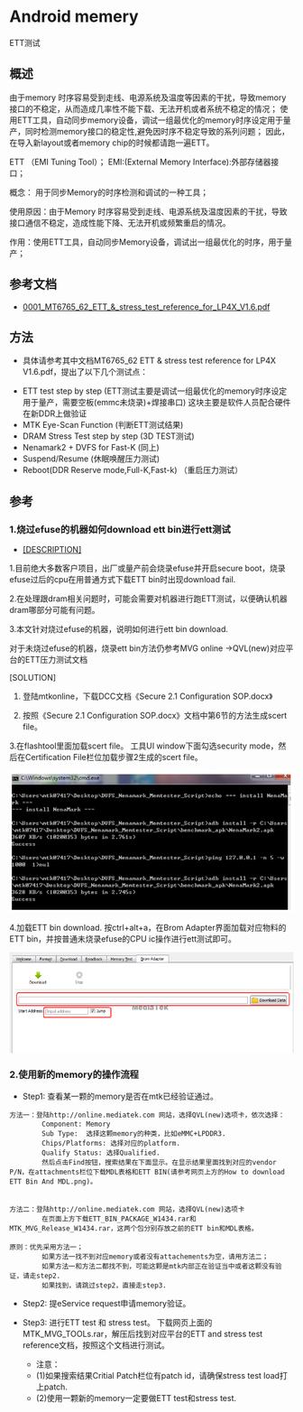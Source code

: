 # Android memery
ETT测试

## 概述

由于memory 时序容易受到走线、电源系统及温度等因素的干扰，导致memory接口的不稳定，从而造成几率性不能下载、无法开机或者系统不稳定的情况；
使用ETT工具，自动同步memory设备，调试一组最优化的memory时序设定用于量产，同时检测memory接口的稳定性,避免因时序不稳定导致的系列问题；
因此，在导入新layout或者memory chip的时候都请跑一遍ETT。

ETT （EMI Tuning Tool）；
EMI:(External Memory Interface):外部存储器接口；
 

概念：
用于同步Memory的时序检测和调试的一种工具；
 

使用原因：由于Memory 时序容易受到走线、电源系统及温度因素的干扰，导致接口通信不稳定，造成性能下降、无法开机或频繁重启的情况。
 

作用：使用ETT工具，自动同步Memory设备，调试出一组最优化的时序，用于量产；


## 参考文档

* [0001_MT6765_62_ETT_&_stress_test_reference_for_LP4X_V1.6.pdf](refer/0001_MT6765_62_ETT_&_stress_test_reference_for_LP4X_V1.6.pdf)

## 方法

* 具体请参考其中文档MT6765_62 ETT & stress test reference for LP4X V1.6.pdf，提出了以下几个测试点：

- ETT test step by step (ETT测试主要是调试一组最优化的memory时序设定用于量产，需要空板(emmc未烧录)+焊接串口) 这块主要是软件人员配合硬件在新DDR上做验证
- MTK Eye-Scan Function (判断ETT测试结果)
- DRAM Stress Test step by step  (3D TEST测试) 
- Nenamark2 + DVFS for Fast-K (同上)
- Suspend/Resume (休眠唤醒压力测试)
- Reboot(DDR Reserve mode,Full-K,Fast-k)   （重启压力测试）

## 参考

### 1.烧过efuse的机器如何download ett bin进行ett测试

* [[DESCRIPTION]]([DESCRIPTION])
 
1.目前绝大多数客户项目，出厂或量产前会烧录efuse并开启secure boot，烧录efuse过后的cpu在用普通方式下载ETT bin时出现download fail.
 
2.在处理跟dram相关问题时，可能会需要对机器进行跑ETT测试，以便确认机器dram哪部分可能有问题。
 
3.本文针对烧过efuse的机器，说明如何进行ett bin download. 
 
  对于未烧过efuse的机器，烧录ett bin方法仍参考MVG online ->QVL(new)对应平台的ETT压力测试文档
 
[SOLUTION]
 
1. 登陆mtkonline，下载DCC文档《Secure 2.1 Configuration SOP.docx》
 
2. 按照《Secure 2.1 Configuration SOP.docx》文档中第6节的方法生成scert file。
 
3.在flashtool里面加载scert file。
  工具UI window下面勾选security mode，然后在Certification File栏位加载步骤2生成的scert file。

![0001_1.png](images/0001_1.png)


4.加载ETT bin download.
        按ctrl+alt+a，在Brom Adapter界面加载对应物料的ETT bin，并按普通未烧录efuse的CPU ic操作进行ett测试即可。

![0001_2.png](images/0001_2.png)

### 2.使用新的memory的操作流程

* Step1: 查看某一颗的memory是否在mtk已经验证通过。

```
方法一：登陆http://online.mediatek.com 网站，选择QVL(new)选项卡，依次选择：
        Component: Memory
        Sub Type:  选择这颗memory的种类，比如eMMC+LPDDR3.
        Chips/Platforms: 选择对应的platform.
        Qualify Status: 选择Qualified.
        然后点击Find按钮，搜索结果在下面显示。在显示结果里面找到对应的vendor P/N，在attachments栏位下载MDL表格和ETT BIN(请参考网页上方的How to download ETT Bin And MDL.png)。


方法二：登陆http://online.mediatek.com 网站，选择QVL(new)选项卡
        在页面上方下载ETT_BIN_PACKAGE_W1434.rar和MTK_MVG_Release_W1434.rar，这两个包分别存放之前的ETT bin和MDL表格。

原则：优先采用方法一；
        如果方法一找不到对应memory或者没有attachements为空，请用方法二；
        如果方法一和方法二都找不到，可能这颗是mtk内部正在验证当中或者这颗没有验证，请走step2.
        如果找到，请跳过step2，直接走step3.
```
* Step2: 提eService request申请memory验证。
 
* Step3: 进行ETT test 和 stress test。
下载网页上面的MTK_MVG_TOOLs.rar，解压后找到对应平台的ETT and stress test reference文档，按照这个文档进行测试。
  - 注意：
  - (1)如果搜索结果Critial Patch栏位有patch id，请确保stress test load打上patch.
  - (2)使用一颗新的memory一定要做ETT test和stress test.